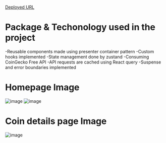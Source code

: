 [Deployed URL](crypto-project-coin-gecko-zeta.vercel.app)

# Package & Techonology used in the project 
  -Reusable components made using presenter container pattern
  -Custom hooks implemented
  -State management done by zustand
  -Consuming CoinGecko Free API
  -API requests are cached using React query
  -Suspense and error boundaries implemented

# Homepage Image
![image](https://github.com/user-attachments/assets/421b4e8a-ddac-4ee1-bfd1-28f46792e2e9)
![image](https://github.com/user-attachments/assets/306d6352-ec93-452f-a519-215242fac2bf)

# Coin details page Image
![image](https://github.com/user-attachments/assets/c1276ea6-a242-4993-b9e7-26dff1b7352e)

